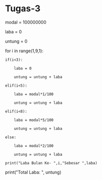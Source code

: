 # Tugas-3


modal = 100000000

laba = 0

untung = 0

for i in range(1,9,1):

    if(i<3):
    
        laba = 0
        
        untung = untung + laba
        
    elif(i<5):
    
        laba = modal*1/100
        
        untung = untung + laba
        
    elif(i<8):
    
        laba = modal*5/100
        
        untung = untung + laba
        
    else:
    
        laba = modal*2/100
        
        untung = untung + laba
        
    print("Laba Bulan Ke- ",i,"Sebesar ",laba)
    
print("Total Laba: ", untung)
